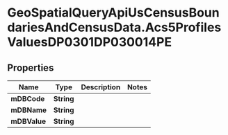 # GeoSpatialQueryApiUsCensusBoundariesAndCensusData.Acs5ProfilesValuesDP0301DP030014PE

## Properties

Name | Type | Description | Notes
------------ | ------------- | ------------- | -------------
**mDBCode** | **String** |  | 
**mDBName** | **String** |  | 
**mDBValue** | **String** |  | 


